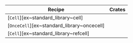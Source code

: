 | Recipe | Crates |
|---|---|
| [`Cell`][ex~standard_library~cell] | |
| [`OnceCell`][ex~standard_library~oncecell] | |
| [`Cell`][ex~standard_library~refcell] | |

